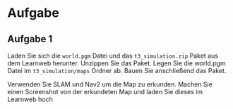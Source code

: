 
# Aufgabe

## Aufgabe 1

Laden Sie sich die `world.pgm` Datei und das `t3_simulation.zip` Paket aus dem Learnweb herunter. Unzippen Sie das Paket. Legen Sie die world.pgm Datei im `t3_simulation/maps` Ordner ab. Bauen Sie anschließend das Paket.


Verwenden Sie SLAM und Nav2 um die Map zu erkunden. Machen Sie einen Screenshot von der erkundeten Map und laden Sie dieses im Learnweb hoch








